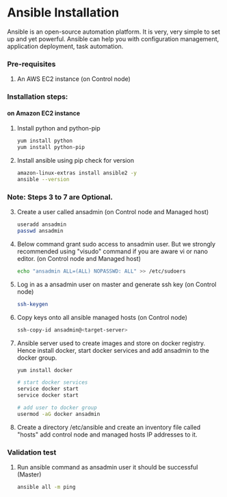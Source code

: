 # Ansible Installation

Ansible is an open-source automation platform. It is very, very simple to set up and yet powerful. Ansible can help you with configuration management, application deployment, task automation.

### Pre-requisites

1. An AWS EC2 instance (on Control node)

### Installation steps:
#### on Amazon EC2 instance

1. Install python and python-pip
   ```sh
   yum install python
   yum install python-pip
   ```
2. Install ansible using pip check for version
    ```sh
    amazon-linux-extras install ansible2 -y
    ansible --version
   ```
### Note: Steps 3 to 7 are Optional.
3. Create a user called ansadmin (on Control node and Managed host)  
   ```sh
   useradd ansadmin
   passwd ansadmin
   ```
4. Below command grant sudo access to ansadmin user. But we strongly recommended using "visudo" command if you are aware vi or nano editor.  (on Control node and Managed host)
   ```sh
   echo "ansadmin ALL=(ALL) NOPASSWD: ALL" >> /etc/sudoers
   ```
   
5. Log in as a ansadmin user on master and generate ssh key (on Control node)
   ```sh 
   ssh-keygen
   ```
6. Copy keys onto all ansible managed hosts (on Control node)
   ```sh 
   ssh-copy-id ansadmin@<target-server>
   ```

7. Ansible server used to create images and store on docker registry. Hence install docker, start docker services and add ansadmin to the docker group. 
   ```sh
   yum install docker
   
   # start docker services 
   service docker start
   service docker start 
   
   # add user to docker group 
   usermod -aG docker ansadmin

   ```
8. Create a directory /etc/ansible and create an inventory file called "hosts" add control node and managed hosts IP addresses to it. 
 
### Validation test

   
1. Run ansible command as ansadmin user it should be successful (Master)
   ```sh 
   ansible all -m ping
   ```
